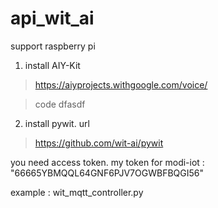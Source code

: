 # api_wit_ai

support raspberry pi


1. install AIY-Kit 
> https://aiyprojects.withgoogle.com/voice/

> code dfasdf


2. install pywit. url 
> https://github.com/wit-ai/pywit


you need access token.
my token for modi-iot : "66665YBMQQL64GNF6PJV7OGWBFBQGI56"

example : wit_mqtt_controller.py


